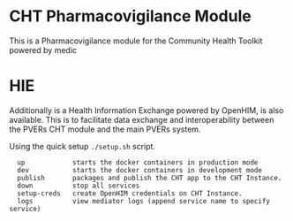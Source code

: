 # CHT Pharmacovigilance Module

This is a Pharmacovigilance module for the Community Health Toolkit powered by medic



# HIE

Additionally is a Health Information Exchange powered by OpenHIM, is also available. 
This is to facilitate data exchange and interoperability between the PVERs CHT module and the main PVERs system.


Using the quick setup `./setup.sh` script.

```
  up            starts the docker containers in production mode
  dev           starts the docker containers in development mode
  publish       packages and publish the CHT app to the CHT Instance.
  down          stop all services
  setup-creds   create OpenHIM credentials on CHT Instance.
  logs          view mediator logs (append service name to specify service)
  
```